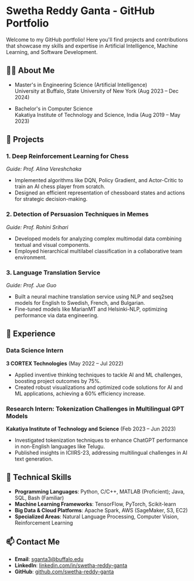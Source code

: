 # Swetha Reddy Ganta - GitHub Portfolio

Welcome to my GitHub portfolio! Here you'll find projects and contributions that showcase my skills and expertise in Artificial Intelligence, Machine Learning, and Software Development.

## 👩‍🎓 About Me

- Master's in Engineering Science (Artificial Intelligence)  
  University at Buffalo, State University of New York (Aug 2023 – Dec 2024)  

- Bachelor's in Computer Science  
  Kakatiya Institute of Technology and Science, India (Aug 2019 – May 2023)

## 📜 Projects

### 1. **Deep Reinforcement Learning for Chess**  
   *Guide: Prof. Alina Vereshchaka*  
   - Implemented algorithms like DQN, Policy Gradient, and Actor-Critic to train an AI chess player from scratch.  
   - Designed an efficient representation of chessboard states and actions for strategic decision-making.

### 2. **Detection of Persuasion Techniques in Memes**  
   *Guide: Prof. Rohini Srihari*  
   - Developed models for analyzing complex multimodal data combining textual and visual components.  
   - Employed hierarchical multilabel classification in a collaborative team environment.

### 3. **Language Translation Service**  
   *Guide: Prof. Jue Guo*  
   - Built a neural machine translation service using NLP and seq2seq models for English to Swedish, French, and Bulgarian.  
   - Fine-tuned models like MarianMT and Helsinki-NLP, optimizing performance via data engineering.

## 💼 Experience

### Data Science Intern  
   **3 CORTEX Technologies** (May 2022 – Jul 2022)  
   - Applied inventive thinking techniques to tackle AI and ML challenges, boosting project outcomes by 75%.  
   - Created robust visualizations and optimized code solutions for AI and ML applications, achieving a 60% efficiency increase.

### Research Intern: Tokenization Challenges in Multilingual GPT Models  
   **Kakatiya Institute of Technology and Science** (Feb 2023 – Jun 2023)  
   - Investigated tokenization techniques to enhance ChatGPT performance in non-English languages like Telugu.  
   - Published insights in ICIIRS-23, addressing multilingual challenges in AI text generation.

## 🔧 Technical Skills

- **Programming Languages**: Python, C/C++, MATLAB (Proficient); Java, SQL, Bash (Familiar)  
- **Machine Learning Frameworks**: TensorFlow, PyTorch, Scikit-learn  
- **Big Data & Cloud Platforms**: Apache Spark, AWS (SageMaker, S3, EC2)  
- **Specialized Areas**: Natural Language Processing, Computer Vision, Reinforcement Learning  

## 📫 Contact Me

- **Email**: [sganta3@buffalo.edu](mailto:sganta3@buffalo.edu)  
- **LinkedIn**: [linkedin.com/in/swetha-reddy-ganta](https://linkedin.com/in/swetha-reddy-ganta)  
- **GitHub**: [github.com/swetha-reddy-ganta](https://github.com/swetha-reddy-ganta)
